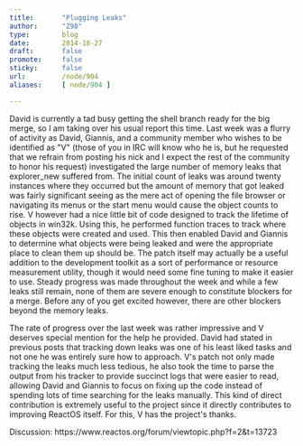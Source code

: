```yaml
---
title:       "Plugging Leaks"
author:      "Z98"
type:        blog
date:        2014-10-27
draft:       false
promote:     false
sticky:      false
url:         /node/904
aliases:     [ node/904 ]

---
```


<p>David is currently a tad busy getting the shell branch ready for the big merge, so I am taking over his usual report this time. Last week was a flurry of activity as David, Giannis, and a community member who wishes to be identified as "V" (those of you in IRC will know who he is, but he requested that we refrain from posting his nick and I expect the rest of the community to honor his request) investigated the large number of memory leaks that explorer_new suffered from. The initial count of leaks was around twenty instances where they occurred but the amount of memory that got leaked was fairly significant seeing as the mere act of opening the file browser or navigating its menus or the start menu would cause the object counts to rise. V however had a nice little bit of code designed to track the lifetime of objects in win32k. Using this, he performed function traces to track where these objects were created and used. This then enabled David and Giannis to determine what objects were being leaked and were the appropriate place to clean them up should be. The patch itself may actually be a useful addition to the development toolkit as a sort of performance or resource measurement utility, though it would need some fine tuning to make it easier to use. Steady progress was made throughout the week and while a few leaks still remain, none of them are severe enough to constitute blockers for a merge. Before any of you get excited however, there are other blockers beyond the memory leaks.</p>
<p>The rate of progress over the last week was rather impressive and V deserves special mention for the help he provided. David had stated in previous posts that tracking down leaks was one of his least liked tasks and not one he was entirely sure how to approach. V's patch not only made tracking the leaks much less tedious, he also took the time to parse the output from his tracker to provide succinct logs that were easier to read, allowing David and Giannis to focus on fixing up the code instead of spending lots of time searching for the leaks manually. This kind of direct contribution is extremely useful to the project since it directly contributes to improving ReactOS itself. For this, V has the project's thanks.</p>
<p>Discussion: https://www.reactos.org/forum/viewtopic.php?f=2&amp;t=13723</p>

